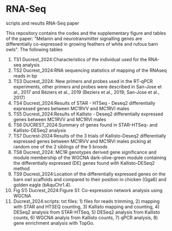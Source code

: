 # RNA-Seq
scripts and results RNA-Seq paper

This repository contains the codes and the supplementary figure and tables of the paper: "Melanin and neurotransmitter signalling genes are differentially co-expressed in growing feathers of white and rufous barn owls".
The following tables 
1) TS1 Ducrest_2024:Characteristics of the individual used for the RNA-seq analysis
2) TS2 Ducrest_2024:RNA sequencing statistics of mapping of the RNAseq reads in bp
3) TS3 Ducrest_2024: New primers and probes used in the RT-qPCR experiments, other primers and probes were described in San-Jose et al., 2017 and Béziers et al., 2019 (Beziers et al., 2019; San-Jose et al., 2017)
4) TS4 Ducrest_2024:Results of STAR - HTSeq - Deseq2 differentially expressed genes between MC1RVV and MC1RVI males
5) TS5 Ducrest_2024:Results of Kallisto - Deseq2 differentially expressed genes between MC1RVV and MC1RVI males
6) TS6 DUCREST_2024:Summary of genes found in STAR-HTSeq- and Kallisto-DESeq2 analysis
7) TS7 Ducrest-2024:Results of the 3 trials of Kallisto-Deseq2 differentially expressed genes between MC1RVV and MC1RVI males picking at random one of the 2 siblings of the 5 broods
8) TS8 Ducrest_2024: MC1R genotypes derived gene significance and module membership of the WGCNA dark-olive-green module containing the differentially expressed (DE) genes found with Kallisto-DESeq2 method
9) TS9 Ducrest_2024:Location of the differentially expressed genes on the barn owl scaffolds and compared to their position in chicken (Gga6) and golden eagle (bAquChr1.4).
10) Fig S1) Ducrest_2024:Figure S1: Co-expression network analysis using WGCNA
11)  Ducrest_2024:scripts: txt files:  1) files for reads trimming, 2) mapping with STAR and HTSEQ counting, 3) Kallisto mapping and counting, 4) DESeq2 analysis from STAR-HTSeq, 5) DESeq2 analysis from Kallisto counts, 6) WGCNA analyis from Kallisto counts, 7) qPCR analysis, 8) gene enrichment analysis with TopGo.
